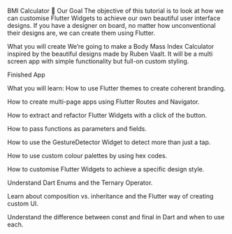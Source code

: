 BMI Calculator 💪
Our Goal
The objective of this tutorial is to look at how we can customise Flutter Widgets to achieve our own beautiful user interface designs. If you have a designer on board, no matter how unconventional their designs are, we can create them using Flutter.

What you will create
We’re going to make a Body Mass Index Calculator inspired by the beautiful designs made by Ruben Vaalt. It will be a multi screen app with simple functionality but full-on custom styling.

Finished App

What you will learn:
How to use Flutter themes to create coherent branding.

How to create multi-page apps using Flutter Routes and Navigator.

How to extract and refactor Flutter Widgets with a click of the button.

How to pass functions as parameters and fields.

How to use the GestureDetector Widget to detect more than just a tap.

How to use custom colour palettes by using hex codes.

How to customise Flutter Widgets to achieve a specific design style.

Understand Dart Enums and the Ternary Operator.

Learn about composition vs. inheritance and the Flutter way of creating custom UI.

Understand the difference between const and final in Dart and when to use each.
